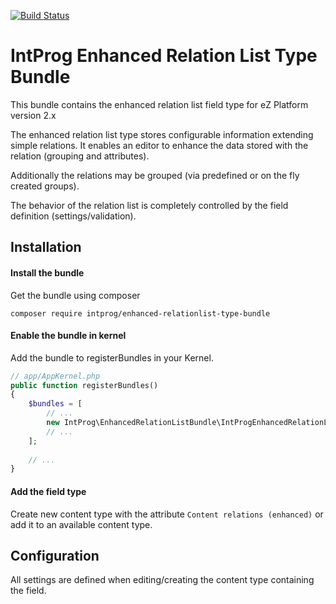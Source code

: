 
[![Build Status](https://travis-ci.org/intenseprogramming/enhanced-relationlist-type-bundle.svg?branch=master)](https://travis-ci.org/intenseprogramming/enhanced-relationlist-type-bundle)

# IntProg Enhanced Relation List Type Bundle

This bundle contains the enhanced relation list field type for eZ Platform version 2.x

The enhanced relation list type stores configurable information extending simple relations. It enables an editor to
enhance the data stored with the relation (grouping and attributes).

Additionally the relations may be grouped (via predefined or on the fly created groups).

The behavior of the relation list is completely controlled by the field definition (settings/validation).

## Installation

#### Install the bundle

Get the bundle using composer

```
composer require intprog/enhanced-relationlist-type-bundle
```

#### Enable the bundle in kernel
 
Add the bundle to registerBundles in your Kernel.
 
```php
// app/AppKernel.php
public function registerBundles()
{
    $bundles = [
        // ...
        new IntProg\EnhancedRelationListBundle\IntProgEnhancedRelationListBundle(),
        // ...
    ];
    
    // ...
}
```

#### Add the field type

Create new content type with the attribute `Content relations (enhanced)` or add it to an available content type.

## Configuration

All settings are defined when editing/creating the content type containing the field.
